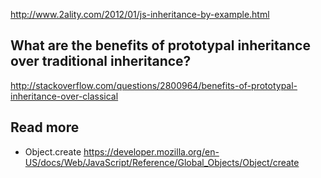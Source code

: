 http://www.2ality.com/2012/01/js-inheritance-by-example.html

## What are the benefits of prototypal inheritance over traditional inheritance?
http://stackoverflow.com/questions/2800964/benefits-of-prototypal-inheritance-over-classical

## Read more
- Object.create https://developer.mozilla.org/en-US/docs/Web/JavaScript/Reference/Global_Objects/Object/create
